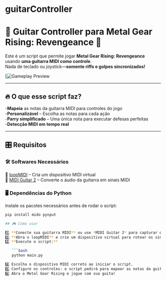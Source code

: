 # guitarController
# 🎸 Guitar Controller para Metal Gear Rising: Revengeance 🎸

Este é um script que permite jogar **Metal Gear Rising: Revengeance** usando **uma guitarra MIDI como controle**.  
Nada de teclado ou joystick—**somente riffs e golpes sincronizados!**  

[![Gameplay Preview](https://www.youtube.com/watch?v=SEU_VIDEO_ID)

---

## 🔥 O que esse script faz?

-**Mapeia** as notas da guitarra MIDI para controles do jogo  
-**Personalizável** – Escolha as notas para cada ação  
-**Parry simplificado** – Uma única nota para executar defesas perfeitas  
-**Detecção MIDI em tempo real**  

---

## 🎛 Requisitos

### 🛠 **Softwares Necessários**
🔹 [loopMIDI](https://www.tobias-erichsen.de/software/loopmidi.html) – Cria um dispositivo MIDI virtual  
🔹 [MIDI Guitar 2](https://www.amplesound.net/en/index.asp) – Converte o áudio da guitarra em sinais MIDI  

### 🖥 **Dependências do Python**
Instale os pacotes necessários antes de rodar o script:  
```bash
pip install mido pynput

## 🎮 Como usar

1️⃣ **Conecte sua guitarra MIDI** ou use *MIDI Guitar 2* para capturar o som da guitarra e transformá-lo em notas MIDI.  
2️⃣ **Abra o loopMIDI** e crie um dispositivo virtual para rotear os sinais MIDI.  
3️⃣ **Execute o script:**  

   ```bash
   python main.py

4️⃣ Escolha o dispositivo MIDI correto ao iniciar o script.
5️⃣ Configure os controles: o script pedirá para mapear as notas da guitarra para cada ação do jogo.
6️⃣ Abra o Metal Gear Rising e jogue com sua guita!



